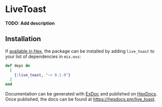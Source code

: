 # LiveToast

**TODO: Add description**

## Installation

If [available in Hex](https://hex.pm/docs/publish), the package can be installed
by adding `live_toast` to your list of dependencies in `mix.exs`:

```elixir
def deps do
  [
    {:live_toast, "~> 0.1.0"}
  ]
end
```

Documentation can be generated with [ExDoc](https://github.com/elixir-lang/ex_doc)
and published on [HexDocs](https://hexdocs.pm). Once published, the docs can
be found at <https://hexdocs.pm/live_toast>.


